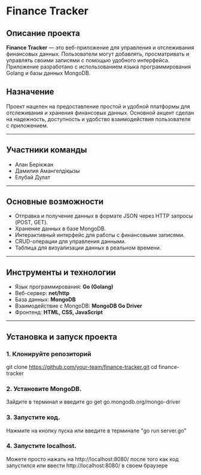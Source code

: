 # Finance Tracker

## Описание проекта
**Finance Tracker** — это веб-приложение для управления и отслеживания финансовых данных. Пользователи могут добавлять, просматривать и управлять своими записями с помощью удобного интерфейса. Приложение разработано с использованием языка программирования Golang и базы данных MongoDB.

## Назначение
Проект нацелен на предоставление простой и удобной платформы для отслеживания и хранения финансовых данных. Основной акцент сделан на надежность, доступность и удобство взаимодействия пользователя с приложением.

---

## Участники команды
- Алан Берікжан
- Дамилия Амангелдіқызы
- Елубай Дулат

---

## Основные возможности
- Отправка и получение данных в формате JSON через HTTP запросы (POST, GET).
- Хранение данных в базе MongoDB.
- Интерактивный интерфейс для работы с финансовыми записями.
- CRUD-операции для управления данными.
- Таблица для визуализации данных в реальном времени.

---

## Инструменты и технологии
- Язык программирования: **Go (Golang)**
- Веб-сервер: **net/http**
- База данных: **MongoDB**
- Взаимодействие с MongoDB: **MongoDB Go Driver**
- Фронтенд: **HTML, CSS, JavaScript**

---

## Установка и запуск проекта

### 1. Клонируйте репозиторий
git clone https://github.com/your-team/finance-tracker.git
cd finance-tracker

### 2. Установите MongoDB.
Зайдите в терминал и введите 
go get go.mongodb.org/mongo-driver

### 3. Запустите код.
Нажмите на кнопку пуска или введите в терминале "go run server.go"

### 4. Запустите localhost.
Можете просто нажать на http://localhost:8080/ после того как код запустился или ввести http://localhost:8080/ в своем браузере
